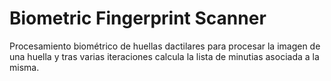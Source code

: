 # Biometric Fingerprint Scanner
Procesamiento biométrico de huellas dactilares para procesar la imagen de una huella y tras varias iteraciones calcula la lista de minutias asociada a la misma.
